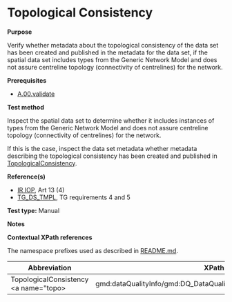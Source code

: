 # Topological Consistency

**Purpose**

Verify whether metadata about the topological consistency of the data set has been created and published in the metadata for the data set, if the spatial data set includes types from the Generic Network Model and does not assure centreline topology (connectivity of centrelines) for the network.

**Prerequisites**

* [A.00.validate](A.00.validate.md)

**Test method**

Inspect the spatial data set to determine whether it includes instances of types from the Generic Network Model and does not assure centreline topology (connectivity of centrelines) for the network.

If this is the case, inspect the data set metadata whether metadata describing the topological consistency has been created and published in [TopologicalConsistency](#topo).

**Reference(s)**	 

* [IR IOP](./README.md#ref_IR_IOP), Art 13 (4)
* [TG_DS_TMPL](./README.md#ref_TG_DS_TMPL), TG requirements 4 and 5 

**Test type:** Manual

**Notes**

**Contextual XPath references**

The namespace prefixes used as described in [README.md](./README.md#namespaces).

Abbreviation                                   |  XPath expression (relative to gmd:MD_Metadata)
-----------------------------------------------| -------------------------------------------------------------------------
TopologicalConsistency <a name="topo></a>	| gmd:dataQualityInfo/gmd:DQ_DataQuality/gmd:report/DQ_TopologicalConsistency/result/DQ_QuantitativeResult/value
